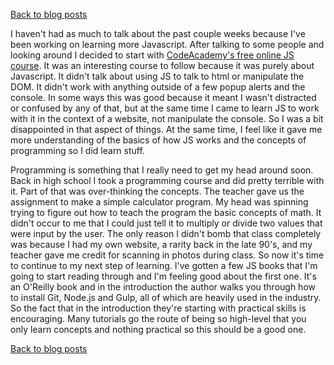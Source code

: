 [Back to blog posts](../blog.html)

I haven't had as much to talk about the past couple weeks because I've been working on learning more Javascript. After talking to some people and looking around I decided to start with [CodeAcademy's free online JS course](https://www.codecademy.com/learn/javascript). It was an interesting course to follow because it was purely about Javascript. It didn't talk about using JS to talk to html or manipulate the DOM. It didn't work with anything outside of a few popup alerts and the console. In some ways this was good because it meant I wasn't distracted or confused by any of that, but at the same time I came to learn JS to work with it in the context of a website, not manipulate the console. So I was a bit disappointed in that aspect of things. At the same time, I feel like it gave me more understanding of the basics of how JS works and the concepts of programming so I did learn stuff.

Programming is something that I really need to get my head around soon. Back in high school I took a programming course and did pretty terrible with it. Part of that was over-thinking the concepts. The teacher gave us the assignment to make a simple calculator program. My head was spinning trying to figure out how to teach the program the basic concepts of math. It didn't occur to me that I could just tell it to multiply or divide two values that were input by the user. The only reason I didn't bomb that class completely was because I had my own website, a rarity back in the late 90's, and my teacher gave me credit for scanning in photos during class. So now it's time to continue to my next step of learning. I've gotten a few JS books that I'm going to start reading through and I'm feeling good about the first one. It's an O'Reilly book and in the introduction the author walks you through how to install Git, Node.js and Gulp, all of which are heavily used in the industry. So the fact that in the introduction they're starting with practical skills is encouraging. Many tutorials go the route of being so high-level that you only learn concepts and nothing practical so this should be a good one.

[Back to blog posts](../blog.html)
